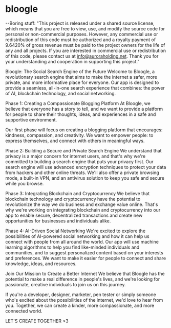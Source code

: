 # bloogle

--Boring stuff:
"This project is released under a shared source license, which means that you are free to view, use,
and modify the source code for personal or non-commercial purposes. However, any commercial use or redistribution of this code must be authorized
and a royalty payment of 9.6420% of gross revenue must be paid to the project owners for the life of any and all projects. 
If you are interested in commercial use or redistribution of this code, please contact us at info@auroraholding.net.
Thank you for your understanding and cooperation in supporting this project."

Bloogle: The Social Search Engine of the Future
Welcome to Bloogle, a revolutionary search engine that aims to make the internet a safer, 
more private, and more informative place for everyone. Our app is designed to provide a seamless, 
all-in-one search experience that combines: the power of AI, 
blockchain technology, and social networking.

Phase 1: Creating a Compassionate Blogging Platform
At Bloogle, we believe that everyone has a story to tell, 
and we want to provide a platform for people to share their thoughts, ideas, 
and experiences in a safe and supportive environment. 

Our first phase will focus on creating a blogging platform that encourages: 
kindness, 
compassion, 
and creativity. 
We want to empower people:
to express themselves, and connect 
with others in meaningful ways.

Phase 2: Building a Secure and Private Search Engine
We understand that privacy is a major concern for internet users, 
and that's why we're committed to building a search engine that puts your privacy first. 
Our search engine will use advanced encryption techniques to protect your data from hackers and other online threats. 
We'll also offer a private browsing mode, a built-in VPN, and an antivirus solution
to keep you safe and secure while you browse.

Phase 3: Integrating Blockchain and Cryptocurrency
We believe that blockchain technology and cryptocurrency have the potential to revolutionize the way we do business and exchange value online. 
That's why we're working on integrating blockchain and cryptocurrency into our app to enable secure,
decentralized transactions and create new opportunities for businesses and individuals alike.

Phase 4: AI-Driven Social Networking
We're excited to explore the possibilities of AI-powered social networking and how it can help us connect with people from all around the world. Our app will use machine learning algorithms to help you find like-minded individuals and communities, and to suggest personalized content based on your interests and preferences. We want to make it easier for people to connect and share knowledge, ideas, and resources.

Join Our Mission to Create a Better Internet
We believe that Bloogle has the potential to make a real difference in people's lives,
and we're looking for passionate, creative individuals to join us on this journey. 

If you're a developer, designer, marketer, pen tester
or simply someone who's excited about the possibilities of the internet, we'd love to hear from you. 
Together, we can create a kinder, more compassionate, and more connected world.

LET'S CREATE TOGETHER <3
